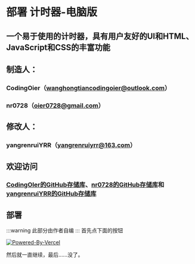 # 部署 计时器-电脑版
## **一个易于使用的计时器，具有用户友好的UI和HTML、JavaScript和CSS的丰富功能**
## 制造人：
### CodingOier（[wanghongtiancodingoier@outlook.com](mailto:wanghongtiancodingoier@outlook.com)）
### nr0728（[oier0728@gmail.com](mailto:oier0728@gmail.com)）
## 修改人：
### yangrenruiYRR（[yangrenruiyrr@163.com](mailto:yangrenruiyrr@163.com)）
## 欢迎访问
### [CodingOIer的GitHub存储库](https://github.com/CodingOIer/5-Timer)、[nr0728的GitHub存储库](https://github.com/nr0728/timer)和[yangrenruiYRR的GitHub存储库](https://github.com/yangrenruiyrr/timer)
## 部署
:::warning
此部分由作者自编
:::
首先点下面的按钮

[![Powered-By-Vercel](/Powered-By-Vercel.png)](https://vercel.com/new/yangrenruiyrrs-projects/clone?repository-url=https%3A%2F%2Fgithub.com%2Fyangrenruiyrr%2Ftimer)

然后就一直继续，最后……没了。